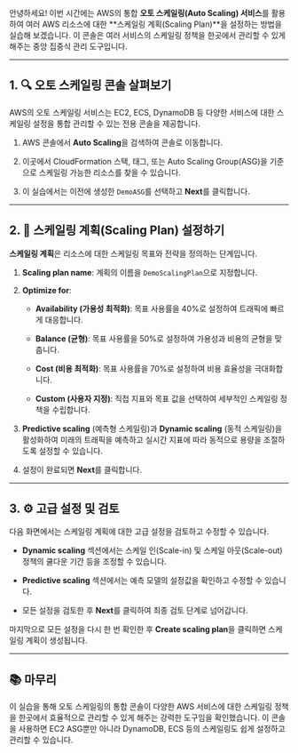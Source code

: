 

안녕하세요! 이번 시간에는 AWS의 통합 **오토 스케일링(Auto Scaling) 서비스**를 활용하여 여러 AWS 리소스에 대한 **스케일링 계획(Scaling Plan)**을 설정하는 방법을 실습해 보겠습니다. 이 콘솔은 여러 서비스의 스케일링 정책을 한곳에서 관리할 수 있게 해주는 중앙 집중식 관리 도구입니다.

---

## 1. 🔍 오토 스케일링 콘솔 살펴보기

AWS의 오토 스케일링 서비스는 EC2, ECS, DynamoDB 등 다양한 서비스에 대한 스케일링 설정을 통합 관리할 수 있는 전용 콘솔을 제공합니다.

1. AWS 콘솔에서 **Auto Scaling**을 검색하여 콘솔로 이동합니다.
    
2. 이곳에서 CloudFormation 스택, 태그, 또는 Auto Scaling Group(ASG)을 기준으로 스케일링 가능한 리소스를 찾을 수 있습니다.
    
3. 이 실습에서는 이전에 생성한 `DemoASG`를 선택하고 **Next**를 클릭합니다.
    

---

## 2. 🎯 스케일링 계획(Scaling Plan) 설정하기

**스케일링 계획**은 리소스에 대한 스케일링 목표와 전략을 정의하는 단계입니다.

1. **Scaling plan name**: 계획의 이름을 `DemoScalingPlan`으로 지정합니다.
    
2. **Optimize for**:
    
    - **Availability (가용성 최적화)**: 목표 사용률을 40%로 설정하여 트래픽에 빠르게 대응합니다.
        
    - **Balance (균형)**: 목표 사용률을 50%로 설정하여 가용성과 비용의 균형을 맞춥니다.
        
    - **Cost (비용 최적화)**: 목표 사용률을 70%로 설정하여 비용 효율성을 극대화합니다.
        
    - **Custom (사용자 지정)**: 직접 지표와 목표 값을 선택하여 세부적인 스케일링 정책을 수립합니다.
        
3. **Predictive scaling** (예측형 스케일링)과 **Dynamic scaling** (동적 스케일링)을 활성화하여 미래의 트래픽을 예측하고 실시간 지표에 따라 동적으로 용량을 조절하도록 설정할 수 있습니다.
    
4. 설정이 완료되면 **Next**를 클릭합니다.
    

---

## 3. ⚙️ 고급 설정 및 검토

다음 화면에서는 스케일링 계획에 대한 고급 설정을 검토하고 수정할 수 있습니다.

- **Dynamic scaling** 섹션에서는 스케일 인(Scale-in) 및 스케일 아웃(Scale-out) 정책의 쿨다운 기간 등을 조정할 수 있습니다.
    
- **Predictive scaling** 섹션에서는 예측 모델의 설정값을 확인하고 수정할 수 있습니다.
    
- 모든 설정을 검토한 후 **Next**를 클릭하여 최종 검토 단계로 넘어갑니다.
    

마지막으로 모든 설정을 다시 한 번 확인한 후 **Create scaling plan**을 클릭하면 스케일링 계획이 생성됩니다.

---

## 📚 마무리

이 실습을 통해 오토 스케일링의 통합 콘솔이 다양한 AWS 서비스에 대한 스케일링 정책을 한곳에서 효율적으로 관리할 수 있게 해주는 강력한 도구임을 확인했습니다. 이 콘솔을 사용하면 EC2 ASG뿐만 아니라 DynamoDB, ECS 등의 스케일링도 쉽게 설정하고 관리할 수 있습니다.